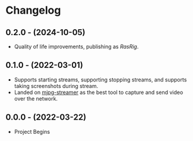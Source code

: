 # Changelog

0.2.0 - (2024-10-05)
------------------

* Quality of life improvements, publishing as _RasRig_.


0.1.0 - (2022-03-01)
------------------

* Supports starting streams, supporting stopping streams, and supports taking screenshots during 
stream.
* Landed on [mjpg-streamer](https://github.com/jacksonliam/mjpg-streamer) as the best tool to capture and send video over the network.


0.0.0 - (2022-03-22)
------------------

* Project Begins